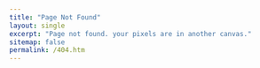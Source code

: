 ```yaml
---
title: "Page Not Found"
layout: single
excerpt: "Page not found. your pixels are in another canvas."
sitemap: false
permalink: /404.htm
---
```


<script type="text/javascript">
  var GOOG_FIXURL_LANG = 'en';
  var GOOG_FIXURL_SITE = '{{ site.url }}'
</script>
<script type="text/javascript"
  src="//linkhelp.clients.google.com/tbproxy/lh/wm/fixurl.js">
</script>